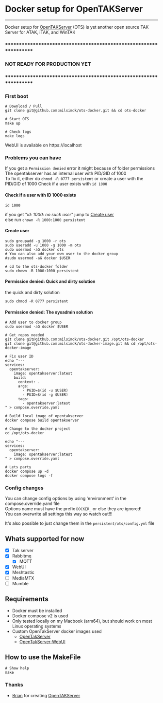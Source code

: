 # Docker setup for OpenTAKServer
--- 
Docker setup for [OpenTAKServer](https://github.com/brian7704/OpenTAKServer) (OTS) is yet another open source TAK Server for ATAK, iTAK, and WinTAK

### *****************************************************************
### NOT READY FOR PRODUCTION YET
### *****************************************************************

### First boot
```Shell
# Download / Pull
git clone git@github.com:milsimdk/ots-docker.git && cd ots-docker

# Start OTS
make up

# Check logs
make logs
```

WebUI is available on https://localhost

### Problems you can have
If you get a `Permission denied` error it might because of folder permissions \
The opentakserver has an internal user with PID/GID of 1000 \
To fix it, either do `chmod -R 0777 persistent` or create a user with the PID/GID of 1000
Check if a user exists with `id 1000`

#### Check if a user with ID 1000 exists
```shell
id 1000
```
if you get "*id: 1000: no such user*" jump to [Create user](#create-user) \
else run `chown -R 1000:1000 persistent`

#### Create user
```shell
sudo groupadd -g 1000 -r ots
sudo useradd -u 1000 -g 1000 -m ots
sudo usermod -aG docker ots
# You can also add your own user to the docker group
#sudo usermod -aG docker $USER

# cd to the ots-docker folder
sudo chown -R 1000:1000 persistent
```

#### Permission denied: Quick and dirty solution
the quick and dirty solution 
```shell
sudo chmod -R 0777 persistent
```

#### Permission denied: The sysadmin solution
```shell
# Add user to docker group
sudo usermod -aG docker $USER

# Get repos needed
git clone git@github.com:milsimdk/ots-docker.git /opt/ots-docker
git clone git@github.com:milsimdk/ots-docker-image.git && cd /opt/ots-docker-image

# Fix user ID
echo "---
services:
  opentakserver:
    image: opentakserver:latest
    build:
      context: .
      args:
        - PGID=$(id -u $USER)
        - PUID=$(id -g $USER)
      tags:
        - opentakserver:latest
" > compose.override.yaml

# Build local image of opentakserver
docker compose build opentakserver

# Change to the docker project
cd /opt/ots-docker

echo "---
services:
  opentakserver:
    image: opentakserver:latest
" > compose.override.yaml

# Lets party
docker compose up -d
docker compose logs -f
```

### Config changes 
You can change config options by using 'environment' in the compose.override.yaml file \
Options name must have the prefix `DOCKER_` or else they are ignored! \
You can overwrite all settings this way so watch out!!!

It's also possible to just change them in the `persistent/ots/config.yml` file

## Whats supported for now
 - [x] Tak server
 - [x] Rabbitmq 
   - [x] MQTT
 - [x] WebUI
 - [x] Meshtastic
 - [ ] MediaMTX
 - [ ] Mumble

## Requirements
 - Docker must be installed
 - Docker compose v2 is used
 - Only tested locally on my Macbook (arm64), but should work on most Linux operating systems
 - Custom OpenTakServer docker images used
   - [OpenTakServer](https://github.com/milsimdk/ots-docker-image/pkgs/container/ots-docker-image)
   - [OpenTakServer-WebUI](https://github.com/milsimdk/ots-ui-docker-image/pkgs/container/ots-ui-docker-image)

## How to use the MakeFile
```shell
# Show help
make
```

### Thanks
  - [Brian](https://github.com/brian7704) for creating [OpenTAKServer](https://github.com/brian7704/OpenTAKServer)
